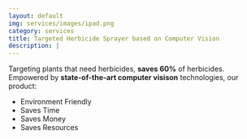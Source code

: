 ```yaml
---
layout: default
img: services/images/ipad.png
category: services
title: Targeted Herbicide Sprayer based on Computer Vision
description: |
---
```

 Targeting plants that need herbicides, **saves 60%** of herbicides.
 <br>
 Empowered by **state-of-the-art computer visison** technologies, our product:
  - Environment Friendly
  - Saves Time
  - Saves Money
  - Saves Resources
